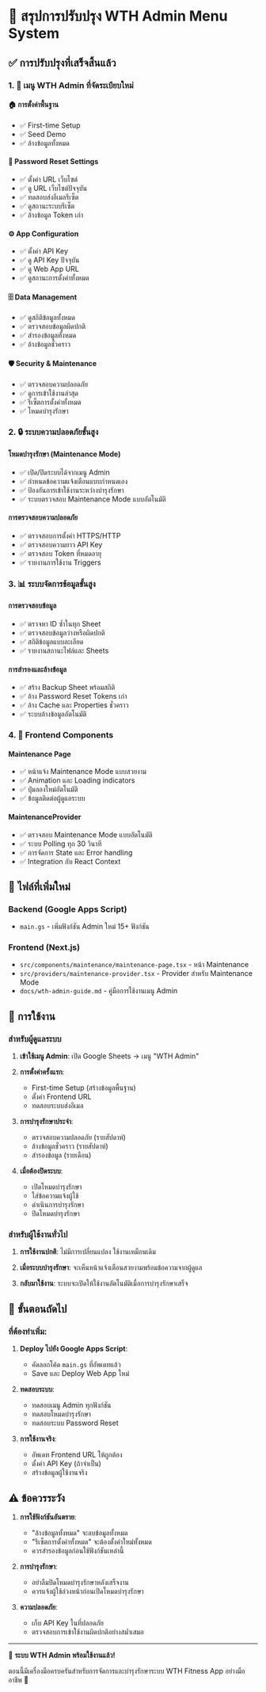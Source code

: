 # 🎯 สรุปการปรับปรุง WTH Admin Menu System

## ✅ การปรับปรุงที่เสร็จสิ้นแล้ว

### 1. 🔧 เมนู WTH Admin ที่จัดระเบียบใหม่

#### 🏠 การตั้งค่าพื้นฐาน
- ✅ First-time Setup
- ✅ Seed Demo  
- ✅ ล้างข้อมูลทั้งหมด

#### 🔐 Password Reset Settings
- ✅ ตั้งค่า URL เว็บไซต์
- ✅ ดู URL เว็บไซต์ปัจจุบัน
- ✅ ทดสอบส่งอีเมลรีเซ็ต
- ✅ ดูสถานะระบบรีเซ็ต
- ✅ ล้างข้อมูล Token เก่า

#### ⚙️ App Configuration
- ✅ ตั้งค่า API Key
- ✅ ดู API Key ปัจจุบัน
- ✅ ดู Web App URL
- ✅ ดูสถานะการตั้งค่าทั้งหมด

#### 🗄️ Data Management
- ✅ ดูสถิติข้อมูลทั้งหมด
- ✅ ตรวจสอบข้อมูลผิดปกติ
- ✅ สำรองข้อมูลทั้งหมด
- ✅ ล้างข้อมูลชั่วคราว

#### 🛡️ Security & Maintenance
- ✅ ตรวจสอบความปลอดภัย
- ✅ ดูการเข้าใช้งานล่าสุด
- ✅ รีเซ็ตการตั้งค่าทั้งหมด
- ✅ โหมดบำรุงรักษา

### 2. 🔒 ระบบความปลอดภัยขั้นสูง

#### โหมดบำรุงรักษา (Maintenance Mode)
- ✅ เปิด/ปิดระบบได้จากเมนู Admin
- ✅ กำหนดข้อความแจ้งเตือนแบบกำหนดเอง
- ✅ ป้องกันการเข้าใช้งานระหว่างบำรุงรักษา
- ✅ ระบบตรวจสอบ Maintenance Mode แบบอัตโนมัติ

#### การตรวจสอบความปลอดภัย
- ✅ ตรวจสอบการตั้งค่า HTTPS/HTTP
- ✅ ตรวจสอบความยาว API Key
- ✅ ตรวจสอบ Token ที่หมดอายุ
- ✅ รายงานการใช้งาน Triggers

### 3. 📊 ระบบจัดการข้อมูลขั้นสูง

#### การตรวจสอบข้อมูล
- ✅ ตรวจหา ID ซ้ำในทุก Sheet
- ✅ ตรวจสอบข้อมูลว่างหรือผิดปกติ
- ✅ สถิติข้อมูลแบบละเอียด
- ✅ รายงานสถานะไฟล์และ Sheets

#### การสำรองและล้างข้อมูล
- ✅ สร้าง Backup Sheet พร้อมสถิติ
- ✅ ล้าง Password Reset Tokens เก่า
- ✅ ล้าง Cache และ Properties ชั่วคราว
- ✅ ระบบล้างข้อมูลอัตโนมัติ

### 4. 🎨 Frontend Components

#### Maintenance Page
- ✅ หน้าแจ้ง Maintenance Mode แบบสวยงาม
- ✅ Animation และ Loading indicators
- ✅ ปุ่มลองใหม่อัตโนมัติ
- ✅ ข้อมูลติดต่อผู้ดูแลระบบ

#### MaintenanceProvider
- ✅ ตรวจสอบ Maintenance Mode แบบอัตโนมัติ
- ✅ ระบบ Polling ทุก 30 วินาที
- ✅ การจัดการ State และ Error handling
- ✅ Integration กับ React Context

## 📁 ไฟล์ที่เพิ่มใหม่

### Backend (Google Apps Script)
- `main.gs` - เพิ่มฟังก์ชัน Admin ใหม่ 15+ ฟังก์ชัน

### Frontend (Next.js)
- `src/components/maintenance/maintenance-page.tsx` - หน้า Maintenance
- `src/providers/maintenance-provider.tsx` - Provider สำหรับ Maintenance Mode
- `docs/wth-admin-guide.md` - คู่มือการใช้งานเมนู Admin

## 🔧 การใช้งาน

### สำหรับผู้ดูแลระบบ

1. **เข้าใช้เมนู Admin**: เปิด Google Sheets → เมนู "WTH Admin"

2. **การตั้งค่าครั้งแรก**:
   - First-time Setup (สร้างข้อมูลพื้นฐาน)
   - ตั้งค่า Frontend URL
   - ทดสอบระบบส่งอีเมล

3. **การบำรุงรักษาประจำ**:
   - ตรวจสอบความปลอดภัย (รายสัปดาห์)
   - ล้างข้อมูลชั่วคราว (รายสัปดาห์)
   - สำรองข้อมูล (รายเดือน)

4. **เมื่อต้องปิดระบบ**:
   - เปิดโหมดบำรุงรักษา
   - ใส่ข้อความแจ้งผู้ใช้
   - ดำเนินการบำรุงรักษา
   - ปิดโหมดบำรุงรักษา

### สำหรับผู้ใช้งานทั่วไป

1. **การใช้งานปกติ**: ไม่มีการเปลี่ยนแปลง ใช้งานเหมือนเดิม

2. **เมื่อระบบบำรุงรักษา**: จะเห็นหน้าแจ้งเตือนสวยงามพร้อมข้อความจากผู้ดูแล

3. **กลับมาใช้งาน**: ระบบจะเปิดให้ใช้งานอัตโนมัติเมื่อการบำรุงรักษาเสร็จ

## 🚀 ขั้นตอนถัดไป

### ที่ต้องทำเพิ่ม:
1. **Deploy ไปยัง Google Apps Script**:
   - คัดลอกโค้ด `main.gs` ที่อัพเดทแล้ว
   - Save และ Deploy Web App ใหม่

2. **ทดสอบระบบ**:
   - ทดสอบเมนู Admin ทุกฟังก์ชัน
   - ทดสอบโหมดบำรุงรักษา
   - ทดสอบระบบ Password Reset

3. **การใช้งานจริง**:
   - อัพเดท Frontend URL ให้ถูกต้อง
   - ตั้งค่า API Key (ถ้าจำเป็น)
   - สร้างข้อมูลผู้ใช้งานจริง

## ⚠️ ข้อควรระวัง

1. **การใช้ฟังก์ชันอันตราย**:
   - "ล้างข้อมูลทั้งหมด" จะลบข้อมูลทั้งหมด
   - "รีเซ็ตการตั้งค่าทั้งหมด" จะต้องตั้งค่าใหม่ทั้งหมด
   - ควรสำรองข้อมูลก่อนใช้ฟังก์ชันเหล่านี้

2. **การบำรุงรักษา**:
   - อย่าลืมปิดโหมดบำรุงรักษาหลังเสร็จงาน
   - ควรแจ้งผู้ใช้ล่วงหน้าก่อนเปิดโหมดบำรุงรักษา

3. **ความปลอดภัย**:
   - เก็บ API Key ในที่ปลอดภัย
   - ตรวจสอบการเข้าใช้งานผิดปกติอย่างสม่ำเสมอ

---

🎉 **ระบบ WTH Admin พร้อมใช้งานแล้ว!** 

ตอนนี้มีเครื่องมือครบครันสำหรับการจัดการและบำรุงรักษาระบบ WTH Fitness App อย่างมืออาชีพ 💪
